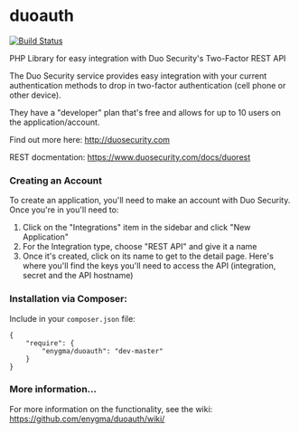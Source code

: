 duoauth
=======

[![Build Status](https://secure.travis-ci.org/enygma/duoauth.png?branch=master)](http://travis-ci.org/enygma/duoauth)

PHP Library for easy integration with Duo Security's Two-Factor REST API

The Duo Security service provides easy integration with your current authentication methods
to drop in two-factor authentication (cell phone or other device).

They have a "developer" plan that's free and allows for up to 10 users on the application/account.

Find out more here: http://duosecurity.com

REST docmentation: https://www.duosecurity.com/docs/duorest

### Creating an Account

To create an application, you'll need to make an account with Duo Security. Once you're in
you'll need to:

1. Click on the "Integrations" item in the sidebar and click "New Application"
2. For the Integration type, choose "REST API" and give it a name
3. Once it's created, click on its name to get to the detail page. Here's where you'll find the keys
   you'll need to access the API (integration, secret and the API hostname)

### Installation via Composer:

Include in your `composer.json` file:

```
{
    "require": {
        "enygma/duoauth": "dev-master"
    }
}
```

### More information...

For more information on the functionality, see the wiki: https://github.com/enygma/duoauth/wiki/
